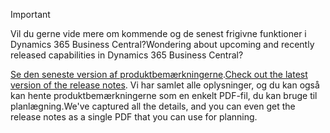 > [!IMPORTANT]
>
> <span data-ttu-id="a238e-101">Vil du gerne vide mere om kommende og de senest frigivne funktioner i Dynamics 365 Business Central?</span><span class="sxs-lookup"><span data-stu-id="a238e-101">Wondering about upcoming and recently released capabilities in Dynamics 365 Business Central?</span></span>
>
> <span data-ttu-id="a238e-102">[Se den seneste version af produktbemærkningerne](/business-applications-release-notes/october18/dynamics365-business-central/).</span><span class="sxs-lookup"><span data-stu-id="a238e-102">[Check out the latest version of the release notes](/business-applications-release-notes/october18/dynamics365-business-central/).</span></span> <span data-ttu-id="a238e-103">Vi har samlet alle oplysninger, og du kan også kan hente produktbemærkningerne som en enkelt PDF-fil, du kan bruge til planlægning.</span><span class="sxs-lookup"><span data-stu-id="a238e-103">We've captured all the details, and you can even get the release notes as a single PDF that you can use for planning.</span></span>  
